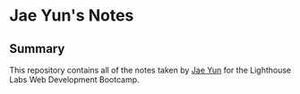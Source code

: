 # Jae Yun's Notes

## Summary

This repository contains all of the notes taken by [Jae Yun](https://gist.github.com/jeongj99) for the Lighthouse Labs Web Development Bootcamp.